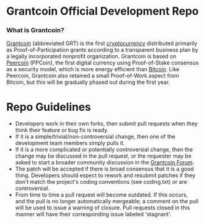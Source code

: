 
Grantcoin Official Development Repo
==================================

### What is Grantcoin?
[Grantcoin](http://www.grantcoin.org/) (abbreviated GRT) is the first [cryptocurrency](https://en.wikipedia.org/wiki/Cryptocurrency) distributed primarily as Proof-of-Participation grants according to a transparent business plan by a legally incorporated nonprofit organization. Grantcoin is based on [Peercoin](http://peercoin.net/) (PPCoin), the first digital currency using Proof-of-Stake consensus as a security model, which is more energy efficient than [Bitcoin](http://en.wikipedia.org/wiki/Bitcoin). Like Peercoin, Grantcoin also retained a small Proof-of-Work aspect from Bitcoin, but this will be gradually phased out during the first year.

Repo Guidelines
================================

* Developers work in their own forks, then submit pull requests when they think their feature or bug fix is ready.
* If it is a simple/trivial/non-controversial change, then one of the development team members simply pulls it.
* If it is a more complicated or potentially controversial change, then the change may be discussed in the pull request, or the requester may be asked to start a broader community discussion in the [Grantcoin Forum](http://www.grantcoin.org/forum/). 
* The patch will be accepted if there is broad consensus that it is a good thing. Developers should expect to rework and resubmit patches if they don't match the project's coding conventions (see coding.txt) or are controversial.
* From time to time a pull request will become outdated. If this occurs, and the pull is no longer automatically mergeable; a comment on the pull will be used to issue a warning of closure.  Pull requests closed in this manner will have their corresponding issue labeled 'stagnant'.
